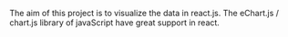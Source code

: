 The aim of this project is to visualize the data in react.js. The eChart.js / chart.js library of javaScript have great support in react. 
